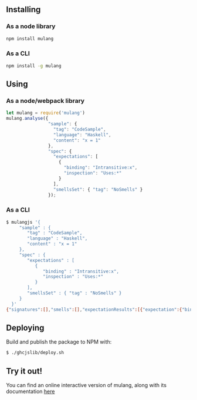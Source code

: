 ## Installing

### As a node library

```bash
npm install mulang
```

### As a CLI

```bash
npm install -g mulang
```

## Using

### As a node/webpack library

```javascript
let mulang = require('mulang')
mulang.analyse({
                "sample": {
                  "tag": "CodeSample",
                  "language": "Haskell",
                  "content": "x = 1"
                },
                "spec": {
                  "expectations": [
                    {
                      "binding": "Intransitive:x",
                      "inspection": "Uses:*"
                    }
                  ],
                  "smellsSet": { "tag": "NoSmells" }
                });
```

### As a CLI

```bash
$ mulangjs '{
     "sample" : {
        "tag" : "CodeSample",
        "language" : "Haskell",
        "content" : "x = 1"
     },
     "spec" : {
        "expectations" : [
           {
              "binding" : "Intransitive:x",
              "inspection" : "Uses:*"
           }
        ],
        "smellsSet" : { "tag" : "NoSmells" }
     }
  }'
{"signatures":[],"smells":[],"expectationResults":[{"expectation":{"binding":"Intransitive:x","inspection":"Uses:*"},"result":true}],"tag":"AnalysisCompleted","intermediateLanguage":null}
```

## Deploying

Build and publish the package to NPM with:

```bash
$ ./ghcjslib/deploy.sh
```

## Try it out!

You can find an online interactive version of mulang, along with its documentation [here](http://mumuki.github.io/mulang/)
